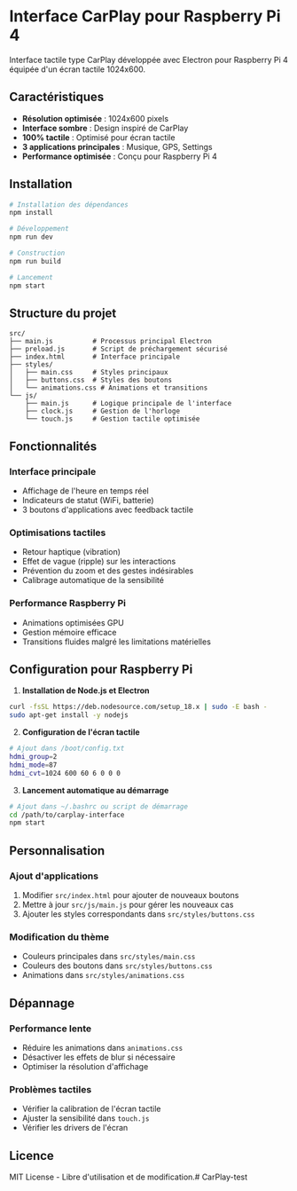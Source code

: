 # Interface CarPlay pour Raspberry Pi 4

Interface tactile type CarPlay développée avec Electron pour Raspberry Pi 4 équipée d'un écran tactile 1024x600.

## Caractéristiques

- **Résolution optimisée** : 1024x600 pixels
- **Interface sombre** : Design inspiré de CarPlay
- **100% tactile** : Optimisé pour écran tactile
- **3 applications principales** : Musique, GPS, Settings
- **Performance optimisée** : Conçu pour Raspberry Pi 4

## Installation

```bash
# Installation des dépendances
npm install

# Développement
npm run dev

# Construction
npm run build

# Lancement
npm start
```

## Structure du projet

```
src/
├── main.js          # Processus principal Electron
├── preload.js       # Script de préchargement sécurisé
├── index.html       # Interface principale
├── styles/
│   ├── main.css     # Styles principaux
│   ├── buttons.css  # Styles des boutons
│   └── animations.css # Animations et transitions
└── js/
    ├── main.js      # Logique principale de l'interface
    ├── clock.js     # Gestion de l'horloge
    └── touch.js     # Gestion tactile optimisée
```

## Fonctionnalités

### Interface principale
- Affichage de l'heure en temps réel
- Indicateurs de statut (WiFi, batterie)
- 3 boutons d'applications avec feedback tactile

### Optimisations tactiles
- Retour haptique (vibration)
- Effet de vague (ripple) sur les interactions
- Prévention du zoom et des gestes indésirables
- Calibrage automatique de la sensibilité

### Performance Raspberry Pi
- Animations optimisées GPU
- Gestion mémoire efficace
- Transitions fluides malgré les limitations matérielles

## Configuration pour Raspberry Pi

1. **Installation de Node.js et Electron**
```bash
curl -fsSL https://deb.nodesource.com/setup_18.x | sudo -E bash -
sudo apt-get install -y nodejs
```

2. **Configuration de l'écran tactile**
```bash
# Ajout dans /boot/config.txt
hdmi_group=2
hdmi_mode=87
hdmi_cvt=1024 600 60 6 0 0 0
```

3. **Lancement automatique au démarrage**
```bash
# Ajout dans ~/.bashrc ou script de démarrage
cd /path/to/carplay-interface
npm start
```

## Personnalisation

### Ajout d'applications
1. Modifier `src/index.html` pour ajouter de nouveaux boutons
2. Mettre à jour `src/js/main.js` pour gérer les nouveaux cas
3. Ajouter les styles correspondants dans `src/styles/buttons.css`

### Modification du thème
- Couleurs principales dans `src/styles/main.css`
- Couleurs des boutons dans `src/styles/buttons.css`
- Animations dans `src/styles/animations.css`

## Dépannage

### Performance lente
- Réduire les animations dans `animations.css`
- Désactiver les effets de blur si nécessaire
- Optimiser la résolution d'affichage

### Problèmes tactiles
- Vérifier la calibration de l'écran tactile
- Ajuster la sensibilité dans `touch.js`
- Vérifier les drivers de l'écran

## Licence

MIT License - Libre d'utilisation et de modification.#   C a r P l a y - t e s t  
 